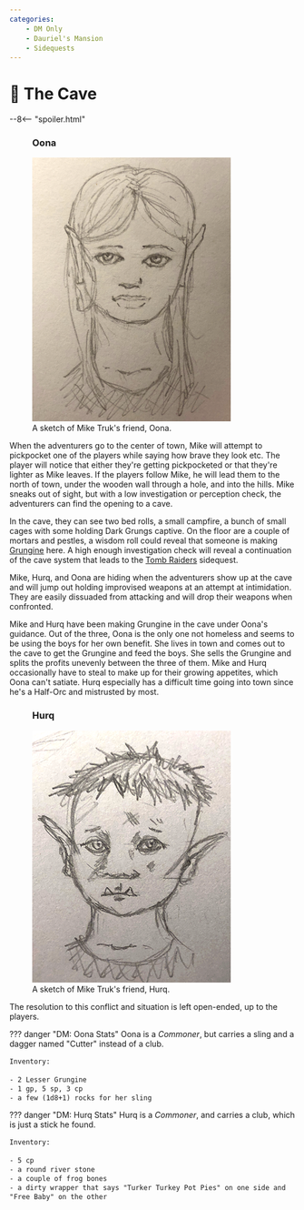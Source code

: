 ```yaml
---
categories:
    - DM Only
    - Dauriel's Mansion
    - Sidequests
---
```

# 🔐 The Cave

--8<-- "spoiler.html"

<figure class="infobox right">
  <h3>Oona</h3>
  <a href="/assets/images/oona-full.png">
    <img src="/assets/images/oona-tiny.png" />
  </a>
  <figcaption>
    A sketch of Mike Truk's friend, Oona.
  </figcaption>
</figure>

When the adventurers go to the center of town, Mike will attempt to pickpocket one of the players while saying how brave they look etc. The player will notice that either they're getting pickpocketed or that they're lighter as Mike leaves. If the players follow Mike, he will lead them to the north of town, under the wooden wall through a hole, and into the hills. Mike sneaks out of sight, but with a low investigation or perception check, the adventurers can find the opening to a cave.

In the cave, they can see two bed rolls, a small campfire, a bunch of small cages with some holding Dark Grungs captive. On the floor are a couple of mortars and pestles, a wisdom roll could reveal that someone is making [Grungine](../../../items/grungine.md) here. A high enough investigation check will reveal a continuation of the cave system that leads to the [Tomb Raiders](../sidequests/tomb-raiders.md) sidequest.

Mike, Hurq, and Oona are hiding when the adventurers show up at the cave and will jump out holding improvised weapons at an attempt at intimidation. They are easily dissuaded from attacking and will drop their weapons when confronted.

Mike and Hurq have been making Grungine in the cave under Oona's guidance. Out of the three, Oona is the only one not homeless and seems to be using the boys for her own benefit. She lives in town and comes out to the cave to get the Grungine and feed the boys. She sells the Grungine and splits the profits unevenly between the three of them. Mike and Hurq occasionally have to steal to make up for their growing appetites, which Oona can't satiate. Hurq especially has a difficult time going into town since he's a Half-Orc and mistrusted by most.

<figure class="infobox right">
  <h3>Hurq</h3>
  <a href="/assets/images/hurq-turker-full.png">
    <img src="/assets/images/hurq-turker-tiny.png" />
  </a>
  <figcaption>
    A sketch of Mike Truk's friend, Hurq.
  </figcaption>
</figure>

The resolution to this conflict and situation is left open-ended, up to the players.

??? danger "DM: Oona Stats"
    Oona is a *Commoner*, but carries a sling and a dagger named "Cutter" instead of a club.

    Inventory:

    - 2 Lesser Grungine
    - 1 gp, 5 sp, 3 cp
    - a few (1d8+1) rocks for her sling

??? danger "DM: Hurq Stats"
    Hurq is a *Commoner*, and carries a club, which is just a stick he found.

    Inventory:

    - 5 cp
    - a round river stone
    - a couple of frog bones
    - a dirty wrapper that says "Turker Turkey Pot Pies" on one side and "Free Baby" on the other
